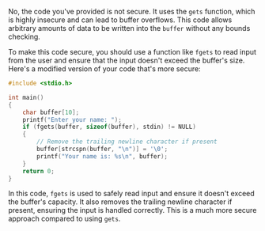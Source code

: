 No, the code you've provided is not secure. It uses the `gets` function, which is highly insecure and can lead to buffer overflows. This code allows arbitrary amounts of data to be written into the `buffer` without any bounds checking.

To make this code secure, you should use a function like `fgets` to read input from the user and ensure that the input doesn't exceed the buffer's size. Here's a modified version of your code that's more secure:

```c
#include <stdio.h>

int main()
{
    char buffer[10];
    printf("Enter your name: ");
    if (fgets(buffer, sizeof(buffer), stdin) != NULL)
    {
        // Remove the trailing newline character if present
        buffer[strcspn(buffer, "\n")] = '\0';
        printf("Your name is: %s\n", buffer);
    }
    return 0;
}
```

In this code, `fgets` is used to safely read input and ensure it doesn't exceed the buffer's capacity. It also removes the trailing newline character if present, ensuring the input is handled correctly. This is a much more secure approach compared to using `gets`.
